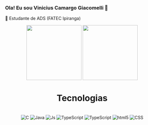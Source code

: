 
  ### Ola! Eu sou Vinicius Camargo Giacomelli 👋
  🔭 Estudante de ADS (FATEC Ipiranga)

<div align = "center"> 
  <a href://beacons.ai/Sdxvi>
  <img height="180em" src="https://github-readme-stats.vercel.app/api?username=Sdxvi&name=ViniciusCamargo&show_icons=true&theme=gruvbox">
  <img height="180em" src="https://github-readme-stats.vercel.app/api/top-langs/?username=Sdxvi&name=ViniciusCamargo&layout=compact&theme=gruvbox">
</div>

  <h1 align="center"> Tecnologias </h1>
<div style="display: inline_block" align="center"><br/>
  <img align="center" alt="C" src="https://img.shields.io/badge/C-00599C?style=for-the-badge&logo=c&logoColor=white">
  <img align="center" alt="Java" src="https://img.shields.io/badge/Java-ED8B00?style=for-the-badge&logo=openjdk&logoColor=white">
  <img align="center" alt="Js" src="https://img.shields.io/badge/JavaScript-323330?style=for-the-badge&logo=javascript&logoColor=F7DF1E">
  <img align="center" alt="TypeScript" src="https://img.shields.io/badge/Python-3776AB?style=for-the-badge&logo=python&logoColor=white">
  <img align="center" alt="TypeScript" src="https://img.shields.io/badge/TypeScript-007ACC?style=for-the-badge&logo=typescript&logoColor=white">
  <img align="center" alt="html5" src="https://img.shields.io/badge/HTML5-E34F26?style=for-the-badge&logo=html5&logoColor=white">
  <img align="center" alt="CSS" src="https://img.shields.io/badge/CSS3-1572B6?style=for-the-badge&logo=css3&logoColor=white">
</div>




    
<!--
**Sdxvi/Sdxvi** is a ✨ _special_ ✨ repository because its `README.md` (this file) appears on your GitHub profile.

Here are some ideas to get you started:

- 🔭 I’m currently working on ...
- 🌱 I’m currently learning ...
- 👯 I’m looking to collaborate on ...
- 🤔 I’m looking for help with ...
- 💬 Ask me about ...
- 📫 How to reach me: ...
- 😄 Pronouns: ...
- ⚡ Fun fact: ...
-->

